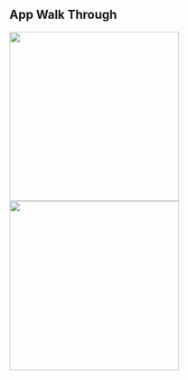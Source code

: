 ## App Walk Through

<img src= "http://g.recordit.co/ukIYdQnB1y.gif"  width=300>
<img src="http://g.recordit.co/6qyvimPDdV.gif" width=300><br>
